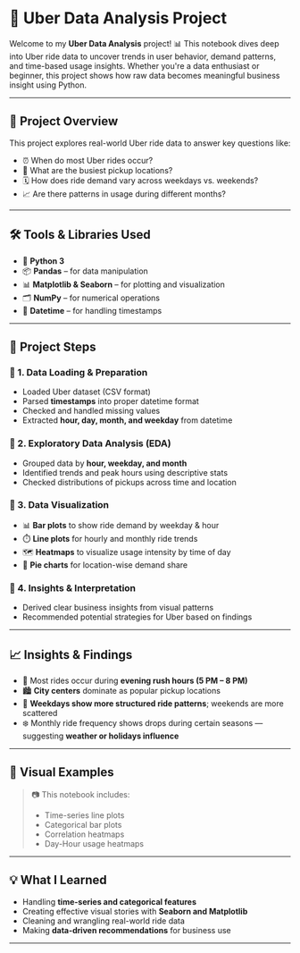 
# 🚕 Uber Data Analysis Project

Welcome to my **Uber Data Analysis** project! 📊 This notebook dives deep into Uber ride data to uncover trends in user behavior, demand patterns, and time-based usage insights. Whether you're a data enthusiast or beginner, this project shows how raw data becomes meaningful business insight using Python.

---

## 📂 Project Overview

This project explores real-world Uber ride data to answer key questions like:

- ⏰ When do most Uber rides occur?
- 📍 What are the busiest pickup locations?
- 🗓️ How does ride demand vary across weekdays vs. weekends?
- 📈 Are there patterns in usage during different months?

---

## 🛠️ Tools & Libraries Used

- 🐍 **Python 3**
- 📦 **Pandas** – for data manipulation
- 📊 **Matplotlib & Seaborn** – for plotting and visualization
- 🗂️ **NumPy** – for numerical operations
- 🧼 **Datetime** – for handling timestamps

---

## 🧾 Project Steps

### 🔹 1. Data Loading & Preparation
- Loaded Uber dataset (CSV format)
- Parsed **timestamps** into proper datetime format
- Checked and handled missing values
- Extracted **hour, day, month, and weekday** from datetime

### 🔹 2. Exploratory Data Analysis (EDA)
- Grouped data by **hour, weekday, and month**
- Identified trends and peak hours using descriptive stats
- Checked distributions of pickups across time and location

### 🔹 3. Data Visualization
- 📊 **Bar plots** to show ride demand by weekday & hour
- ⏱️ **Line plots** for hourly and monthly ride trends
- 🗺️ **Heatmaps** to visualize usage intensity by time of day
- 🎯 **Pie charts** for location-wise demand share

### 🔹 4. Insights & Interpretation
- Derived clear business insights from visual patterns
- Recommended potential strategies for Uber based on findings

---

## 📈 Insights & Findings

- 🚨 Most rides occur during **evening rush hours (5 PM – 8 PM)**
- 🏙️ **City centers** dominate as popular pickup locations
- 📅 **Weekdays show more structured ride patterns**; weekends are more scattered
- ❄️ Monthly ride frequency shows drops during certain seasons — suggesting **weather or holidays influence**

---

## 📸 Visual Examples

> 📷 This notebook includes:
> - Time-series line plots
> - Categorical bar plots
> - Correlation heatmaps
> - Day-Hour usage heatmaps

---

## 💡 What I Learned

- Handling **time-series and categorical features**
- Creating effective visual stories with **Seaborn and Matplotlib**
- Cleaning and wrangling real-world ride data
- Making **data-driven recommendations** for business use

---
